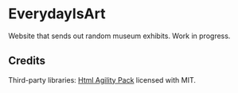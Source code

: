 # EverydayIsArt

Website that sends out random museum exhibits. Work in progress.

## Credits

Third-party libraries: [Html Agility Pack](https://github.com/desandro/masonry](https://github.com/zzzprojects/html-agility-pack)https://github.com/zzzprojects/html-agility-pack) licensed with MIT.

